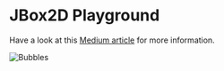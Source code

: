# JBox2D Playground
Have a look at this [Medium article](https://medium.com/@gsavvid/android-animations-with-jbox2d-4b026e4044a8) for more information.

![Bubbles](https://miro.medium.com/max/1400/1*GW81LZiW_eCNY71Xhk_AWg.gif)
